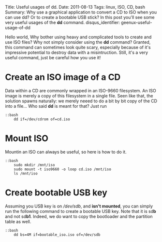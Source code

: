 Title: Useful usages of dd.
Date: 2011-08-13 
Tags: linux, ISO, CD, bash 
Summary: Why use a graphical application to convert a CD to ISO when you can use dd? Or to create a bootable USB stick? In this post you'll see some very useful usages of the **dd** command.
disqus_identifier: geenux-useful-usage-of-dd 

Hello world,
Why bother using heavy and complicated tools to create and use ISO files? Why
not simply consider using the **dd** command?
Granted, this command can sometimes look quite scary, especially because of
it's impressive potential to destroy data with a misintruction.
Still, it's a very useful command, just be careful how you use it!

# Create an ISO image of a CD

Data within a CD are commonly wrapped in an ISO-9660 filesystem. An ISO image
is merely a copy of this filesystem in a single file.
Seen like that, the solution spawns naturally: we merely neeed to do a bit by
bit copy of the CD into a file...
Who said **dd** is meant for that?
Just run

    ::bash
        dd if=/dev/cdrom of=cd.iso

# Mount ISO 
Mountin an ISO can always be useful, so here is how to do it.

    ::bash
        sudo mkdir /mnt/iso
        sudo mount -t iso9660 -o loop cd.iso /mnt/iso
        ls /mnt/iso



# Create bootable USB key
Assuming you USB key is on */dev/sdb*, and **isn't mounted**, you can simply
run the following command to create a bootable USB key.
Note that it is sd**b** and not sd**b1**. Indeed, we do want to copy the
bootloader and the partition table as well.

    ::bash
        dd bs=4M if=bootable_iso.iso of=/dev/sdb

